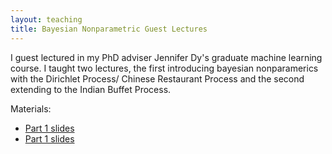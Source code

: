 ```yaml
---
layout: teaching
title: Bayesian Nonparametric Guest Lectures
---
```


I guest lectured in my PhD adviser Jennifer Dy's graduate machine learning course. I taught two lectures, the first introducing bayesian nonparamerics with the Dirichlet Process/ Chinese Restaurant Process and the second extending to the Indian Buffet Process.

Materials:
 - [Part 1 slides](files/bnp_lecture1_2015.pdf)
 - [Part 1 slides](files/bnp_lecture2_2015.pdf)

